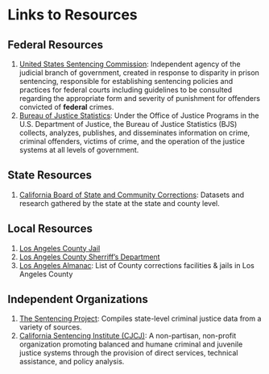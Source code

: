 # Links to Resources

## Federal Resources
1. [United States Sentencing Commission](https://www.ussc.gov/about-page): Independent agency of the judicial branch of government, created in response to disparity in prison sentencing, responsible for establishing sentencing policies and practices for federal courts including guidelines to be consulted regarding the appropriate form and severity of punishment for offenders convicted of **federal** crimes.
2. [Bureau of Justice Statistics](https://www.bjs.gov/): Under the Office of Justice Programs in the U.S. Department of Justice, the Bureau of Justice Statistics (BJS) collects, analyzes, publishes, and disseminates information on crime, criminal offenders, victims of crime, and the operation of the justice systems at all levels of government. 

## State Resources
1. [California Board of State and Community Corrections](http://www.bscc.ca.gov/m_data&research.php): Datasets and research gathered by the state at the state and county level.  

## Local Resources
1. [Los Angeles County Jail](http://www.lajailinfo.com)
2. [Los Angeles County Sherriff’s Department](http://www.lasd.org/public_data_sharing.html)
3. [Los Angeles Almanac](http://www.laalmanac.com/crime/cr25.php): List of County corrections facilities & jails in Los Angeles County

## Independent Organizations
1. [The Sentencing Project](https://www.sentencingproject.org): Compiles state-level criminal justice data from a variety of sources.
2. [California Sentencing Institute (CJCJ)](http://casi.cjcj.org/): A non-partisan, non-profit organization promoting balanced and humane criminal and juvenile justice systems through the provision of direct services, technical assistance, and policy analysis.
